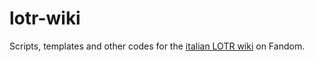# lotr-wiki
Scripts, templates and other codes for the [italian LOTR wiki](https://lotr.fandom.com/it) on Fandom.
